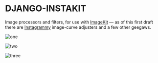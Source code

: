 DJANGO-INSTAKIT
===============

Image processors and filters, for use with [ImageKit](https://github.com/jdriscoll/django-imagekit) &mdash; as of this first draft there are [Instagrammy](http://www.instagram.com/) image-curve adjusters and a few other geegaws.

![one](http://i.imgur.com/pQ6Vw.jpg)

![two](http://i.imgur.com/ln1Eq.jpg)

![three](http://i.imgur.com/MBuC5.jpg)
